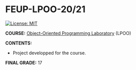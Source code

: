 # FEUP-LPOO-20/21
[![License: MIT](https://img.shields.io/badge/License-MIT-yellow.svg)](https://opensource.org/licenses/MIT)

**COURSE:** [Object-Oriented Programming Laboratory](https://sigarra.up.pt/feup/en/ucurr_geral.ficha_uc_view?pv_ocorrencia_id=459480) (LPOO)

**CONTENTS:** 
- Project developped for the course.

**FINAL GRADE:** 17
